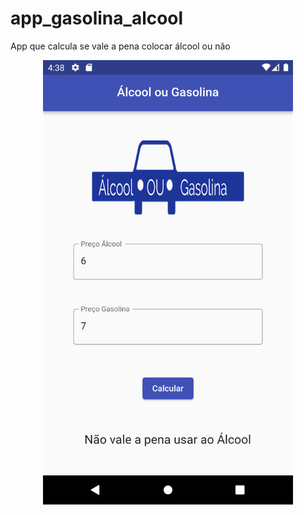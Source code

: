 # app_gasolina_alcool

App que calcula se vale a pena colocar álcool ou não

<div align="center">
<img src="assets/1.png" width="400px" />
</div>
